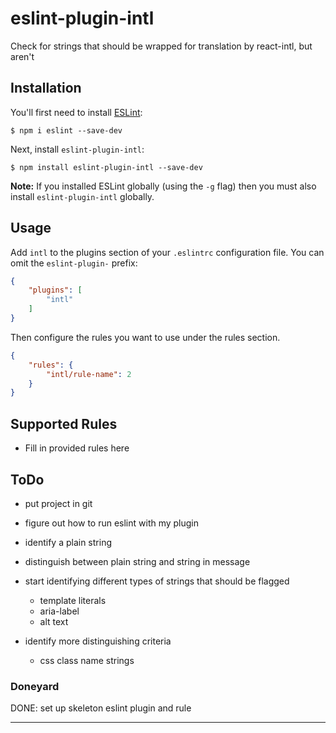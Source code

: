 # eslint-plugin-intl

Check for strings that should be wrapped for translation by react-intl, but aren&#39;t

## Installation

You'll first need to install [ESLint](http://eslint.org):

```
$ npm i eslint --save-dev
```

Next, install `eslint-plugin-intl`:

```
$ npm install eslint-plugin-intl --save-dev
```

**Note:** If you installed ESLint globally (using the `-g` flag) then you must also install `eslint-plugin-intl` globally.

## Usage

Add `intl` to the plugins section of your `.eslintrc` configuration file. You can omit the `eslint-plugin-` prefix:

```json
{
    "plugins": [
        "intl"
    ]
}
```


Then configure the rules you want to use under the rules section.

```json
{
    "rules": {
        "intl/rule-name": 2
    }
}
```

## Supported Rules

* Fill in provided rules here


ToDo
----
- put project in git
- figure out how to run eslint with my plugin

- identify a plain string
- distinguish between plain string and string in message

- start identifying different types of strings that should be flagged
    - template literals
    - aria-label
    - alt text

- identify more distinguishing criteria
    - css class name strings

### Doneyard

DONE: set up skeleton eslint plugin and rule

---

